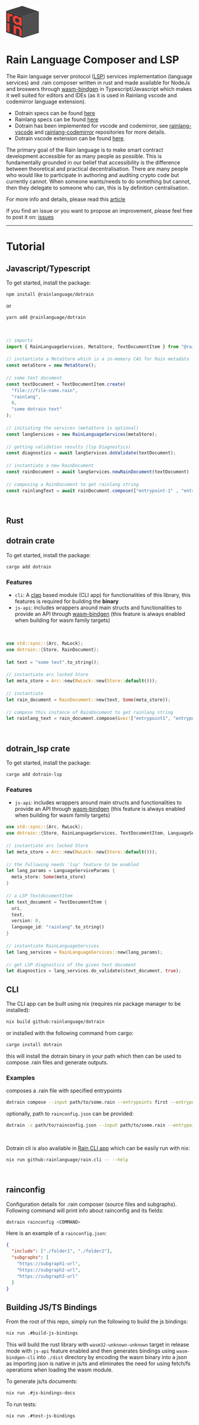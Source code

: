 ![](./assets/rainlang-banner.svg)

# **Rain Language Composer and LSP**
The Rain language server protocol ([LSP](https://microsoft.github.io/language-server-protocol/)) services implementation (language services) and .rain composer written in rust and made available for NodeJs and broswers through [wasm-bindgen](https://rustwasm.github.io/docs/wasm-bindgen/) in Typescript/Javascript which makes it well suited for editors and IDEs (as it is used in Rainlang vscode and codemirror language extension).
- Dotrain specs can be found [here](https://github.com/rainlanguage/specs/blob/main/dotrain.md)
- Rainlang specs can be found [here](https://github.com/rainlanguage/specs/blob/main/rainlang.md)
- Dotrain has been implemented for vscode and codemirror, see [rainlang-vscode](https://github.com/rainlanguage/rainlang-vscode) and [rainlang-codemirror](https://github.com/rainlanguage/rainlang-codemirror) repositories for more details.
- Dotrain vscode extension can be found [here](https://marketplace.visualstudio.com/items?itemName=rainprotocol.rainlang-vscode).

The primary goal of the Rain language is to make smart contract development accessible for as many people as possible. This is fundamentally grounded in our belief that accessibility is the difference between theoretical and practical decentralisation. There are many people who would like to participate in authoring and auditing crypto code but currently cannot. When someone wants/needs to do something but cannot, then they delegate to someone who can, this is by definition centralisation.

For more info and details, please read this [article](https://hackmd.io/@REJeq0MuTUiqnjx9w5SsUA/HJj9s-nfi#Rainlang-has-a-spectrum-of-representations-from-concise-gtexplicit)

If you find an issue or you want to propose an improvement, please feel free to post it on: [issues](https://github.com/rainlanguage/dotrain/issues)

---
# **Tutorial**
## **Javascript/Typescript**
To get started, install the package:
```bash
npm install @rainlanguage/dotrain
```
or
```bash
yarn add @rainlanguage/dotrain
```
<br>

```typescript
// imports
import { RainLanguageServices, MetaStore, TextDocumentItem } from "@rainlanguage/dotrain";

// instantiate a MetaStore which is a in-memory CAS for Rain metadata
const metaStore = new MetaStore();

// some text document
const textDocument = TextDocumentItem.create(
  "file:///file-name.rain",
  "rainlang",
  0,
  "some dotrain text"
);

// initiating the services (metaStore is optional)
const langServices = new RainLanguageServices(metaStore);

// getting validation results (lsp Diagnostics)
const diagnostics = await langServices.doValidate(textDocument);

// instantiate a new RainDocument
const rainDocument = await langServices.newRainDocument(textDocument)

// composing a RainDocument to get rainlang string
const rainlangText = await rainDocument.compose(["entrypoint-1" , "entrypoint-2"]);
```
<br>

## **Rust**
## dotrain crate
To get started, install the package:
```bash
cargo add dotrain
```

### Features
- `cli`: A [clap](https://docs.rs/clap/latest/clap/) based module (CLI app) for functionalities of this library, this features is required for building the **binary**
- `js-api`: includes wrappers around main structs and functionalities to provide an API through [wasm-bindgen](https://rustwasm.github.io/docs/wasm-bindgen/) (this feature is always enabled when building for wasm family targets)

<br>

```rust
use std::sync::{Arc, RwLock};
use dotrain::{Store, RainDocument};

let text = "some text".to_string();

// instantiate arc locked Store
let meta_store = Arc::new(RwLock::new(Store::default()));

// instantiate
let rain_document = RainDocument::new(text, Some(meta_store));

// compose this instance of RainDocument to get rainlang string
let rainlang_text = rain_document.compose(&vec!["entrypoint1", "entrypoint2"], None)?;
```
<br>

## dotrain_lsp crate
To get started, install the package:
```bash
cargo add dotrain-lsp
```

### Features
- `js-api`: includes wrappers around main structs and functionalities to provide an API through [wasm-bindgen](https://rustwasm.github.io/docs/wasm-bindgen/) (this feature is always enabled when building for wasm family targets)

```rust
use std::sync::{Arc, RwLock};
use dotrain::{Store, RainLanguageServices, TextDocumentItem, LanguageServiceParams, RainDocument};

// instantiate arc locked Store
let meta_store = Arc::new(RwLock::new(Store::default()));

// the following needs 'lsp' feature to be enabled
let lang_params = LanguageServiceParams {
  meta_store: Some(meta_store)
}

// a LSP TextdocumentItem
let text_document = TextDocumentItem {
  uri,
  text,
  version: 0,
  language_id: "rainlang".to_string()
}

// instantiate RainLanguageServices
let lang_services = RainLanguageServices::new(lang_params);

// get LSP diagnostics of the given text document
let diagnostics = lang_services.do_validate(&text_document, true);
```

## CLI
The CLI app can be built using nix (requires nix package manager to be installed):
```bash
nix build github:rainlanguage/dotrain
```
or installed with the following command from cargo:
```bash
cargo install dotrain
```

this will install the dotrain binary in your path which then can be used to compose .rain files and generate outputs.

### Examples
composes a .rain file with specified entrypoints
```bash
dotrain compose --input path/to/some.rain --entrypoints first --entrypoints second
```
optionally, path to `rainconfig.json` can be provided:
```bash
dotrain -c path/to/rainconfig.json --input path/to/some.rain --entrypoints first --entrypoints second
```
<br>

Dotrain cli is also available in [Rain CLI app](https://github.com/rainlanguage/rain.cli) which can be easily run with nix:
```bash
nix run github:rainlanguage/rain.cli -- --help
```
<br>

## **rainconfig**
Configuration details for .rain composer (source files and subgraphs).
Following command will print info about rainconfig and its fields:
```bash
dotrain rainconfig <COMMAND>
```
Here is an example of a `rainconfig.json`:
```json
{
  "include": ["./folder1", "./folder2"],
  "subgraphs": [
    "https://subgraph1-url",
    "https://subgraph2-url",
    "https://subgraph3-url"
  ]
}
```

## **Building JS/TS Bindings**
From the root of this repo, simply run the following to build the js bindings:
```bash
nix run .#build-js-bindings
```

This will build the rust library with `wasm32-unknown-unknown` target in release mode with `js-api` feature enabled and then generates bindings using `wasm-bindgen-cli` into `./dist` directory by encoding the wasm binary into a json as importing json is native in js/ts and eliminates the need for using fetch/fs operations when loading the wasm module.

To generate js/ts documents:
```bash
nix run .#js-bindings-docs
```

To run tests:
```bash
nix run .#test-js-bindings
```